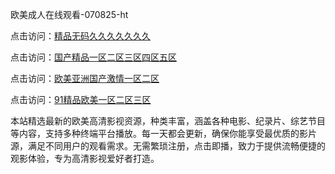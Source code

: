 欧美成人在线观看-070825-ht

点击访问：<a href="https://heiliaowzu4ur.pages.dev/">精品无码久久久久久久久</a>

点击访问：<a href="https://heiliaozj3tjd.pages.dev/">国产精品一区二区三区四区五区</a>

点击访问：<a href="https://heiliaoe8ajia.pages.dev/">欧美亚洲国产激情一区二区</a>

点击访问：<a href="https://heiliaoxqkkct.pages.dev/">91精品欧美一区二区三区</a>

本站精选最新的欧美高清影视资源，种类丰富，涵盖各种电影、纪录片、综艺节目等内容，支持多种终端平台播放。每一天都会更新，确保你能享受最优质的影片源，满足不同用户的观看需求。无需繁琐注册，点击即播，致力于提供流畅便捷的观影体验，专为高清影视爱好者打造。

<span style="display:none;">[Canonical link](）</span>
